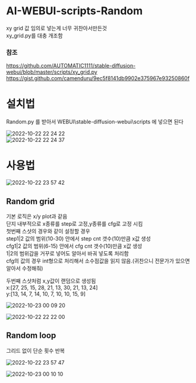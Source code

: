 # AI-WEBUI-scripts-Random

xy grid 값 임의로 넣는게 너무 귀찬아서만든것  
xy_grid.py를 대충 개조함  

### 참조

https://github.com/AUTOMATIC1111/stable-diffusion-webui/blob/master/scripts/xy_grid.py  
https://gist.github.com/camenduru/9ec5f8141db9902e375967e93250860f  

# 설치법

Random.py 를 받아서 WEBUI\stable-diffusion-webui\scripts 에 넣으면 된다

![2022-10-22 22 24 22](https://user-images.githubusercontent.com/20321215/197341519-b2537b68-99e3-4acb-8363-738787bb596d.png)  
![2022-10-22 22 24 37](https://user-images.githubusercontent.com/20321215/197341513-6b0c09f0-636d-4567-ac1f-f5eb1160af58.png)  

# 사용법

![2022-10-22 23 57 42](https://user-images.githubusercontent.com/20321215/197346616-7ba94a86-10cf-43c6-8805-0874c735a102.png)  

## Random grid

기본 로직은 x/y plot과 같음  
단지 내부적으로 x종류를 step로 고정,y종류를 cfg로 고정 시킴  
첫번째 스샷의 경우와 같이 설정할 경우  
step1|2 값의 범위(10-30) 안에서 step cnt 갯수(10)만큼 x값 생성  
cfg1|2 값의 범위(6-15) 안에서 cfg cnt 갯수(10)만큼 x값 생성  
1|2의 범위갑을 거꾸로 넣어도 알아서 바궈 넣도록 처리함  
cfg의 값의 경우 int형으로 처리해서 소수점값을 읽지 않음.(귀찬으니 전문가가 있으면 알아서 수정해줘)  

두번째 스샷처럼 x,y값이 랜덤으로 생성됨  
x:[27, 25, 15, 28, 21, 13, 30, 21, 13, 24]  
y:[13, 14, 7, 14, 10, 7, 10, 10, 15, 9]  

![2022-10-23 00 09 20](https://user-images.githubusercontent.com/20321215/197346726-f93b7e84-f808-4167-9969-dc42763eeff1.png)  

![2022-10-22 22 22 00](https://user-images.githubusercontent.com/20321215/197341554-306e9384-9d1d-45c0-833f-55c03edec5fc.png)  

## Random loop

그리드 없이 단순 횟수 반복

![2022-10-22 23 57 47](https://user-images.githubusercontent.com/20321215/197346617-0ed1cd09-0ddd-48ad-8161-bc1540d628ad.png)  

![2022-10-23 00 10 10](https://user-images.githubusercontent.com/20321215/197346739-84835f11-3eea-4df5-b091-a57d4b0c0b51.png)  



